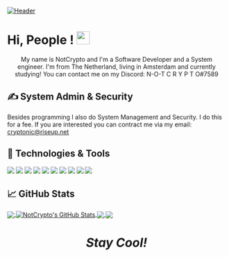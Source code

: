 <!-- Gemaakt door inspiratie van https://github.com/MartinHeinz !-->

[![Header](https://github.com/NotCrypto/NotCrypto/blob/master/assests/sevn.png "Header")](https://github.com)
# Hi, People ! <img src="https://github.com/NotCrypto/NotCrypto/blob/master/assests/wave.gif" width="30px">
<p align='center'>
My name is NotCrypto and I'm a Software Developer and a  System engineer. I'm from The Netherland, living in Amsterdam and currently studying! You can contact me on my Discord: N-O-T  C R Y P T O#7589
</p>

## &#x270d;  System Admin & Security

Besides programming I also do System Management and Security. I do this for a fee. If you are interested you can contract me via my email: cryptonic@riseup.net

## 🔧 Technologies & Tools
![](https://img.shields.io/badge/OS-Linux-informational?style=flat&logo=linux&logoColor=white&color=2bbc8a)
![](https://img.shields.io/badge/Editor-IntelliJ_IDEA-informational?style=flat&logo=intellij-idea&logoColor=white&color=2bbc8a)
![](https://img.shields.io/badge/Code-Python-informational?style=flat&logo=python&logoColor=white&color=2bbc8a)
![](https://img.shields.io/badge/Code-JavaScript-informational?style=flat&logo=javascript&logoColor=white&color=2bbc8a)
![](https://img.shields.io/badge/Code-C-informational?style=flat&logo=c&logoColor=white&color=2bbc8a)
![](https://img.shields.io/badge/Code-Make-informational?style=flat&logo=cmake&logoColor=white&color=2bbc8a)
![](https://img.shields.io/badge/Shell-Bash-informational?style=flat&logo=gnu-bash&logoColor=white&color=2bbc8a)
![](https://img.shields.io/badge/Tools-AssemblySQL-informational?style=flat&logo=postgresql&logoColor=white&color=2bbc8a)
![](https://img.shields.io/badge/SecurityOS-Parrot_Security_KDE-informational?style=flat&logo=red-hat-open-shift&logoColor=white&color=2bbc8a)
![](https://img.shields.io/badge/GalaxyHost-informational?style=flat&logo=minecraft&logoColor=white&color=2bbc8a)


## &#x1f4c8; GitHub Stats

<a href="https://github.com/NotCrypto/NotCrypto">
  <img align="center" src="https://github-readme-stats.vercel.app/api/top-langs/?username=NotCrypto&hide=java,html&title_color=ffffff&text_color=c9cacc&icon_color=2bbc8a&bg_color=1d1f21" />
</a>
<a href="https://github.com/NotCrypto/NotCrypto">
  <img align="center" src="https://github-readme-stats.vercel.app/api?username=NotCrypto&show_icons=true&line_height=27&count_private=true&title_color=ffffff&text_color=c9cacc&icon_color=2bbc8a&bg_color=1d1f21" alt="NotCrypto's GitHub Stats" />
</a>

<a href="https://github.com/NotCrypto/NotCrypto">
  <img align="center" src="https://github-readme-stats.vercel.app/api/pin/?username=NotCrypto&repo=NotCrypto&title_color=ffffff&text_color=c9cacc&icon_color=2bbc8a&bg_color=1d1f21"/>
</a>

<a href="https://github.com/NotCrypto/go-project-blueprint">
  <img align="center" src="https://github-readme-stats.vercel.app/api/pin/?username=Untitled012&repo=GoLang-Server&title_color=ffffff&text_color=c9cacc&icon_color=2bbc8a&bg_color=1d1f21" />
</a>



<!-- Resources -->
<!-- Icons: https://simpleicons.org/ -->
<!-- GitHub Stats: https://github.com/anuraghazra/github-readme-stats -->
<!-- Emojis: https://emojipedia.org/emoji/ -->
<!-- HTML Emojis: https://www.fileformat.info/index.htm -->
<!-- Shields: https://shields.io/ -->
<!-- Awesome GitHub Profile README: https://github.com/abhisheknaiidu/awesome-github-profile-readme -->


<h1 align='center'><i>Stay Cool!</i></h1>